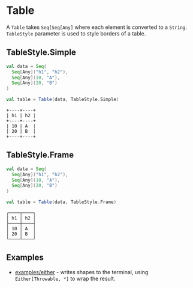 # Table

A `Table` takes `Seq[Seq[Any]` where each element is converted to a `String`. `TableStyle` parameter is used to style borders of a table.

## TableStyle.Simple

```scala
val data = Seq(
  Seq[Any]("h1", "h2"),
  Seq[Any](10, "A"),
  Seq[Any](20, "B")
)

val table = Table(data, TableStyle.Simple)
```

```text
+----+----+
| h1 | h2 |
+----+----+
| 10 | A  |
| 20 | B  |
+----+----+
```

## TableStyle.Frame

```scala
val data = Seq(
  Seq[Any]("h1", "h2"),
  Seq[Any](10, "A"),
  Seq[Any](20, "B")
)

val table = Table(data, TableStyle.Frame)
```

```text
┌────┬────┐
│ h1 │ h2 │
├────┼────┤
│ 10 │ A  │
│ 20 │ B  │
└────┴────┘
```

## Examples

- [examples/either](../examples/either) - writes shapes to the terminal, using `Either[Throwable, *]` to wrap the result.
